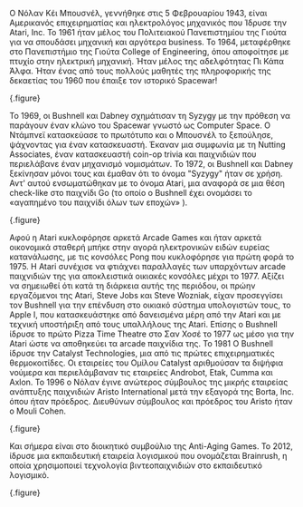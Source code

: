 Ο Νόλαν Κέι Μπουσνέλ, γεννήθηκε στις 5 Φεβρουαρίου 1943, είναι Αμερικανός επιχειρηματίας και ηλεκτρολόγος μηχανικός που  Ίδρυσε την Atari, Inc. 
Το 1961 ήταν μέλος του Πολιτειακού Πανεπιστημίου της Γιούτα για να σπουδάσει μηχανική και αργότερα business.
Το 1964, μεταφέρθηκε στο Πανεπιστήμιο της Γιούτα College of Engineering, όπου αποφοίτησε με πτυχίο στην ηλεκτρική μηχανική.
Ήταν μέλος της αδελφότητας Πι Κάπα Άλφα. Ήταν ένας από τους πολλούς μαθητές της πληροφορικής της δεκαετίας του 1960 που έπαιξε τον ιστορικό Spacewar! 

{.figure}

Το 1969, οι Bushnell και Dabney σχημάτισαν τη Syzygy με την πρόθεση να παράγουν έναν κλώνο του Spacewar γνωστό ως Computer Space. 
Ο Ντάμπνεϊ κατασκεύασε το πρωτότυπο και ο Μπουσνέλ το ξεπούλησε, ψάχνοντας για έναν κατασκευαστή. Έκαναν μια συμφωνία με τη Nutting Associates, έναν κατασκευαστή coin-op trivia και παιχνιδιών που περιελάβανε έναν μηχανισμό νομισμάτων. 
Το 1972, οι Bushnell και Dabney ξεκίνησαν μόνοι τους και έμαθαν ότι το όνομα "Syzygy" ήταν σε χρήση. Αντ' αυτού ενσωματώθηκαν με το όνομα Atari, μια αναφορά σε μια θέση check-like στο παιχνίδι Go (το οποίο ο Bushnell έχει ονομάσει το «αγαπημένο του παιχνίδι όλων των εποχών» ).


{.figure}

Αφού η Atari κυκλοφόρησε αρκετά Arcade Games και ήταν αρκετά οικονομικά σταθερή μπήκε στην αγορά ηλεκτρονικών ειδών ευρείας κατανάλωσης, με τις κονσόλες Pong που κυκλοφόρησε για πρώτη φορά το 1975. 
Η Atari συνέχισε να φτιάχνει παραλλαγές των υπαρχόντων arcade παιχνιδιών της για αποκλειστικά οικιακές κονσόλες μέχρι το 1977. Αξίζει να σημειωθεί ότι κατά τη διάρκεια αυτής της περιόδου, οι πρώην εργαζόμενοι της Atari, Steve Jobs και Steve Wozniak, είχαν προσεγγίσει τον Bushnell για την επένδυση στο οικιακό σύστημα υπολογιστών τους, το Apple I, που κατασκευάστηκε από δανεισμένα μέρη από την Atari και με τεχνική υποστήριξη από τους υπαλλήλους της Atari. 
Επίσης ο Bushnell ίδρυσε το πρώτο Pizza Time Theatre στο Σαν Χοσέ το 1977 ως μέσο για την Atari ώστε να αποθηκεύει τα arcade παιχνίδια της. 
To 1981 Ο Bushnell ίδρυσε την Catalyst Technologies, μια από τις πρώτες επιχειρηματικές θερμοκοιτίδες. 
Οι εταιρείες του Ομίλου Catalyst αριθμούσαν τα διψήφια νούμερα και περιελάμβαναν τις εταιρείες Androbot, Etak, Cumma και Axlon.
Το 1996 ο Νόλαν έγινε ανώτερος σύμβουλος της μικρής εταιρείας ανάπτυξης παιχνιδιών Aristo International μετά την εξαγορά της Borta, Inc. όπου ήταν πρόεδρος. Διευθύνων σύμβουλος και πρόεδρος του Aristo ήταν ο Mouli Cohen.

{.figure}

Και σήμερα είναι στο διοικητικό συμβούλιο της Anti-Aging Games.
Το 2012, ίδρυσε μια εκπαιδευτική εταιρεία λογισμικού που ονομάζεται Brainrush, η οποία χρησιμοποιεί τεχνολογία βιντεοπαιχνιδιών στο εκπαιδευτικό λογισμικό.

{.figure}
